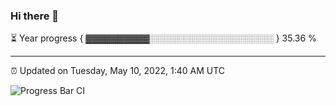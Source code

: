 ### Hi there 👋

⏳ Year progress { ▓▓▓▓▓▓▓▓▓▓░░░░░░░░░░░░░░░░░░░░ } 35.36 %

---

⏰ Updated on Tuesday, May 10, 2022, 1:40 AM UTC

![Progress Bar CI](https://github.com/arthurbuhl/arthurbuhl/workflows/Progress%20Bar%20CI/badge.svg)
